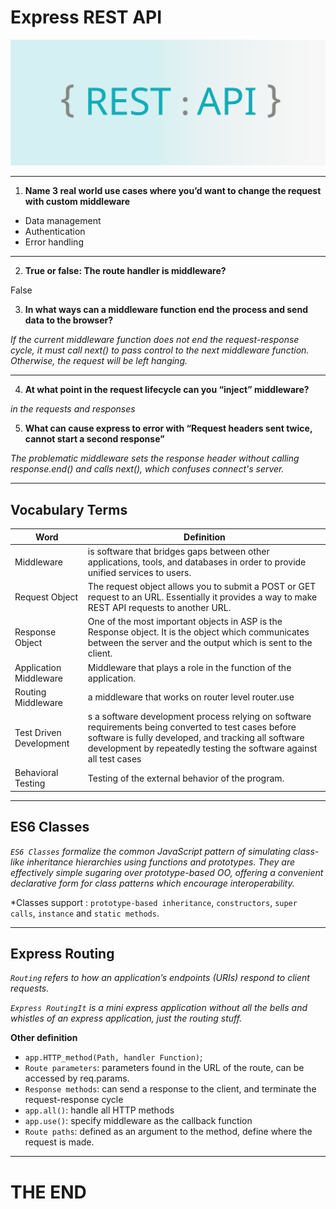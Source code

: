 # Express REST API

![rest](imgs/rest-api.jpg)

---

1. **Name 3 real world use cases where you’d want to change the request with custom middleware**

- Data management
- Authentication
- Error handling

---

2. **True or false: The route handler is middleware?**

False 

3. **In what ways can a middleware function end the process and send data to the browser?**

*If the current middleware function does not end the request-response cycle, it must call next() to pass control to the next middleware function. Otherwise, the request will be left hanging.*

---

4. **At what point in the request lifecycle can you “inject” middleware?**

*in the requests and responses*

5. **What can cause express to error with “Request headers sent twice, cannot start a second response”**

*The problematic middleware sets the response header without calling response.end() and calls next(), which confuses connect's server.*

---

##  Vocabulary Terms

Word | Definition 
------------ | -------------
Middleware |  is software that bridges gaps between other applications, tools, and databases in order to provide unified services to users.
Request Object | The request object allows you to submit a POST or GET request to an URL. Essentially it provides a way to make REST API requests to another URL.
Response Object | One of the most important objects in ASP is the Response object. It is the object which communicates between the server and the output which is sent to the client.
Application Middleware | Middleware that plays a role in the function of the application.
Routing Middleware | a middleware that works on router level router.use
Test Driven Development | s a software development process relying on software requirements being converted to test cases before software is fully developed, and tracking all software development by repeatedly testing the software against all test cases
Behavioral Testing | Testing of the external behavior of the program.

---

## ES6 Classes

*`ES6 Classes`  formalize the common JavaScript pattern of simulating class-like inheritance hierarchies using functions and prototypes. They are effectively simple sugaring over prototype-based OO, offering a convenient declarative form for class patterns which encourage interoperability.*

*Classes support : `prototype-based inheritance`, `constructors`, `super calls`, `instance` and `static methods`. 

---

## Express Routing

*`Routing` refers to how an application’s endpoints (URIs) respond to client requests.*

*`Express RoutingIt` is a mini express application without all the bells and whistles of an express application, just the routing stuff.*

 **Other definition**
 
- `app.HTTP_method(Path, handler Function)`;
- `Route parameters`: parameters found in the URL of the route, can be accessed by req.params.
- `Response methods`: can send a response to the client, and terminate the request-response cycle
- `app.all()`: handle all HTTP methods
- `app.use()`: specify middleware as the callback function
- `Route paths`: defined as an argument to the method, define where the request is made.

---

# THE END